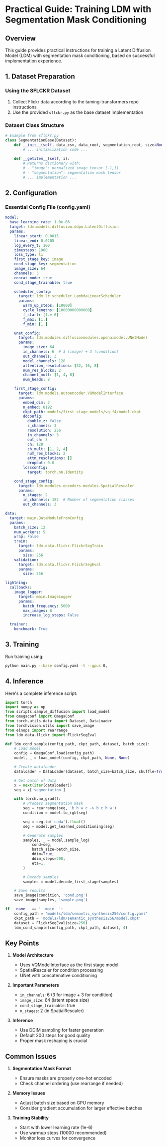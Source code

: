 # Practical Guide: Training LDM with Segmentation Mask Conditioning

## Overview
This guide provides practical instructions for training a Latent Diffusion Model (LDM) with segmentation mask conditioning, based on successful implementation experience.

## 1. Dataset Preparation

### Using the SFLCKR Dataset
1. Collect Flickr data according to the taming-transformers repo instructions
2. Use the provided `sflckr.py` as the base dataset implementation

### Dataset Class Structure
```python
# Example from sflckr.py
class SegmentationBase(Dataset):
    def __init__(self, data_csv, data_root, segmentation_root, size=None, ...):
        # ... initialization code ...
        
    def __getitem__(self, i):
        # Returns dictionary with:
        # - "image": normalized image tensor [-1,1]
        # - "segmentation": segmentation mask tensor
        # ... implementation ...
```

## 2. Configuration

### Essential Config File (config.yaml)
```yaml
model:
  base_learning_rate: 1.0e-06
  target: ldm.models.diffusion.ddpm.LatentDiffusion
  params:
    linear_start: 0.0015
    linear_end: 0.0205
    log_every_t: 100
    timesteps: 1000
    loss_type: l1
    first_stage_key: image
    cond_stage_key: segmentation
    image_size: 64
    channels: 3
    concat_mode: true
    cond_stage_trainable: true

    scheduler_config:
      target: ldm.lr_scheduler.LambdaLinearScheduler
      params:
        warm_up_steps: [10000]
        cycle_lengths: [10000000000000]
        f_start: [1.e-6]
        f_max: [1.]
        f_min: [1.]

    unet_config:
      target: ldm.modules.diffusionmodules.openaimodel.UNetModel
      params:
        image_size: 64
        in_channels: 6  # 3 (image) + 3 (condition)
        out_channels: 3
        model_channels: 128
        attention_resolutions: [32, 16, 8]
        num_res_blocks: 2
        channel_mult: [1, 4, 8]
        num_heads: 8

    first_stage_config:
      target: ldm.models.autoencoder.VQModelInterface
      params:
        embed_dim: 3
        n_embed: 8192
        ckpt_path: models/first_stage_models/vq-f4/model.ckpt
        ddconfig:
          double_z: false
          z_channels: 3
          resolution: 256
          in_channels: 3
          out_ch: 3
          ch: 128
          ch_mult: [1, 2, 4]
          num_res_blocks: 2
          attn_resolutions: []
          dropout: 0.0
        lossconfig:
          target: torch.nn.Identity

    cond_stage_config:
      target: ldm.modules.encoders.modules.SpatialRescaler
      params:
        n_stages: 2
        in_channels: 182  # Number of segmentation classes
        out_channels: 3

data:
  target: main.DataModuleFromConfig
  params:
    batch_size: 12
    num_workers: 5
    wrap: False
    train:
      target: ldm.data.flickr.FlickrSegTrain
      params:
        size: 256
    validation:
      target: ldm.data.flickr.FlickrSegEval
      params:
        size: 256

lightning:
  callbacks:
    image_logger:
      target: main.ImageLogger
      params:
        batch_frequency: 5000
        max_images: 8
        increase_log_steps: False

  trainer:
    benchmark: True
```

## 3. Training

Run training using:
```bash
python main.py --base config.yaml -t --gpus 0,
```

## 4. Inference

Here's a complete inference script:

```python
import torch
import numpy as np
from scripts.sample_diffusion import load_model
from omegaconf import OmegaConf
from torch.utils.data import Dataset, DataLoader
from torchvision.utils import save_image
from einops import rearrange
from ldm.data.flickr import FlickrSegEval

def ldm_cond_sample(config_path, ckpt_path, dataset, batch_size):
    # Load model
    config = OmegaConf.load(config_path)
    model, _ = load_model(config, ckpt_path, None, None)

    # Create dataloader
    dataloader = DataLoader(dataset, batch_size=batch_size, shuffle=True)

    # Get batch of data
    x = next(iter(dataloader))
    seg = x['segmentation']

    with torch.no_grad():
        # Process segmentation mask
        seg = rearrange(seg, 'b h w c -> b c h w')
        condition = model.to_rgb(seg)

        seg = seg.to('cuda').float()
        seg = model.get_learned_conditioning(seg)

        # Generate samples
        samples, _ = model.sample_log(
            cond=seg,
            batch_size=batch_size,
            ddim=True,
            ddim_steps=200,
            eta=1.
        )

        # Decode samples
        samples = model.decode_first_stage(samples)

    # Save results
    save_image(condition, 'cond.png')
    save_image(samples, 'sample.png')

if __name__ == '__main__':
    config_path = 'models/ldm/semantic_synthesis256/config.yaml'
    ckpt_path = 'models/ldm/semantic_synthesis256/model.ckpt'
    dataset = FlickrSegEval(size=256)
    ldm_cond_sample(config_path, ckpt_path, dataset, 4)
```

## Key Points

1. **Model Architecture**
   - Uses VQModelInterface as the first stage model
   - SpatialRescaler for condition processing
   - UNet with concatenative conditioning

2. **Important Parameters**
   - `in_channels`: 6 (3 for image + 3 for condition)
   - `image_size`: 64 (latent space size)
   - `cond_stage_trainable`: true
   - `n_stages`: 2 (in SpatialRescaler)

3. **Inference**
   - Use DDIM sampling for faster generation
   - Default 200 steps for good quality
   - Proper mask reshaping is crucial

## Common Issues

1. **Segmentation Mask Format**
   - Ensure masks are properly one-hot encoded
   - Check channel ordering (use rearrange if needed)

2. **Memory Issues**
   - Adjust batch size based on GPU memory
   - Consider gradient accumulation for larger effective batches

3. **Training Stability**
   - Start with lower learning rate (1e-6)
   - Use warmup steps (10000 recommended)
   - Monitor loss curves for convergence
```
